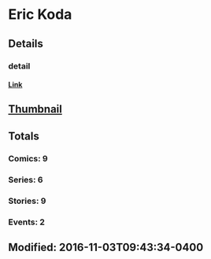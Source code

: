 # Eric  Koda 
## Details
### detail
#### [Link](http://marvel.com/comics/creators/12950/eric_koda?utm_campaign=apiRef&utm_source=225578a89fc76f3d20fbffda5d17a88d)
## [Thumbnail](http://i.annihil.us/u/prod/marvel/i/mg/b/40/image_not_available.jpg)
## Totals
### Comics: 9
### Series: 6
### Stories: 9
### Events: 2
## Modified: 2016-11-03T09:43:34-0400